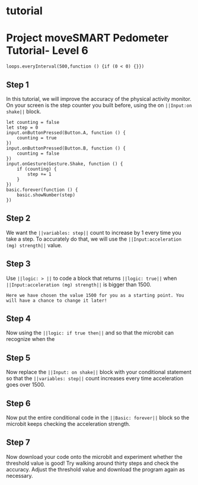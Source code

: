 # tutorial
# Project moveSMART Pedometer Tutorial- Level 6
```blocks
loops.everyInterval(500,function () {if (0 < 0) {}})
```

## Step 1

In this tutorial, we will improve the accuracy of the physical activity monitor. On your screen is the step counter you built before, using the on ``||Input:on shake||`` block.
```template
let counting = false
let step = 0
input.onButtonPressed(Button.A, function () {
    counting = true
})
input.onButtonPressed(Button.B, function () {
    counting = false
})
input.onGesture(Gesture.Shake, function () {
    if (counting) {
        step += 1
    }
})
basic.forever(function () {
    basic.showNumber(step)
})
```

## Step 2
We want the ``||variables: step||`` count to increase by 1 every time you take a step. To accurately do that, we will use the ``||Input:acceleration (mg) strength||`` value.

## Step 3
Use ``||logic: > ||`` to code a block that returns ``||logic: true||`` when ``||Input:acceleration (mg) strength||`` is bigger than 1500.

```blocks
Here we have chosen the value 1500 for you as a starting point. You will have a chance to change it later!
```

## Step 4
Now using the 
``||logic: if true then||`` and 
so that the microbit can recognize when the 

## Step 5
Now replace the ``||Input: on shake||`` block with your conditional statement so that the ``||variables: step||`` count increases every time acceleration goes over 1500.

## Step 6
Now put the entire conditional code in the ``||Basic: forever||`` block so the microbit keeps checking the acceleration strength.

## Step 7
Now download your code onto the microbit and experiment whether the threshold value is good! Try walking around thirty steps and check the accuracy. Adjust the threshold value and download the program again as necessary.
